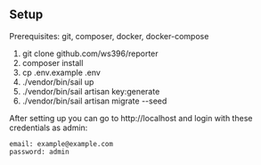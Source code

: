 ## Setup
Prerequisites: git, composer, docker, docker-compose 

1. git clone github.com/ws396/reporter
2. composer install
3. cp .env.example .env
4. ./vendor/bin/sail up
5. ./vendor/bin/sail artisan key:generate
6. ./vendor/bin/sail artisan migrate --seed

After setting up you can go to http://localhost and login with these credentials as admin:
```
email: example@example.com
password: admin
```